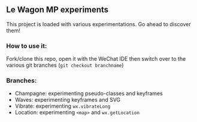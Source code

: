 ## Le Wagon MP experiments

This project is loaded with various experimentations. Go ahead to discover them!

### How to use it:
Fork/clone this repo, open it with the WeChat IDE then switch over to the various git branches (`git checkout branchname`)

### Branches:
- Champagne: experimenting pseudo-classes and keyframes
- Waves: experimenting keyframes and SVG
- Vibrate: experimenting `wx.vibrateLong`
- Location: experimenting `<map>` and `wx.getLocation`
